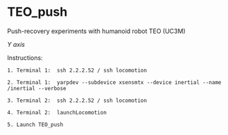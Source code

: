 # TEO_push
Push-recovery experiments with humanoid robot TEO (UC3M)

*Y axis*

Instructions:

	1. Terminal 1:	ssh 2.2.2.52 / ssh locomotion

	2. Terminal 1:	yarpdev --subdevice xsensmtx --device inertial --name /inertial --verbose

	3. Terminal 2:	ssh 2.2.2.52 / ssh locomotion

	4. Terminal 2:	launchLocomotion

	5. Launch TEO_push
